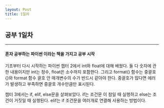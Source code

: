 ```yaml
---
layout: Post
title: 1일차
---
```

## 공부 1일차
****
#### 혼자 공부하는 파이썬 이라는 책을 가지고 공부 시작

기초부터 다시 시작하는 파이썬
챕터 2에서 int와 float에 대해 배웠다.
둘 다 숫자에 관한 내용이지만 int는 정수, float은 소수까지 포함한다.
그리고 format() 함수는 중괄호{}와 format 함수 괄호 안 매개변수의 수가 반드시 같아야 한다. 중괄호가 많다면 에러가 발생하고 부족하면 중괄호 개수만큼만 표시된다.

챕터 3에서는 if, elif, else문을 살펴보았다.
if는 조건문 이 참일 때 실행하고 else는 조건이 거짓일 때 실행된다.
elif는 if 조건문을 여러개로 연결해 사용하는 방법이다.
